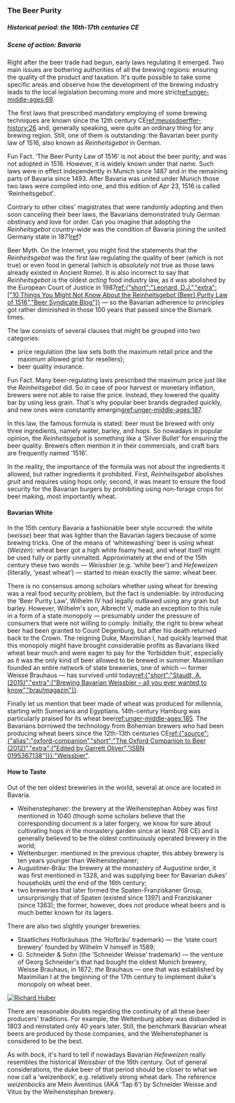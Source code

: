 ### The Beer Purity

##### Historical period: the 16th-17th centuries CE
##### Scene of action: Bavaria

Right after the beer trade had begun, early laws regulating it emerged. Two main issues are bothering authorities of all the brewing regions: ensuring the quality of the product and taxation. It's quite possible to take some specific areas and observe how the development of the brewing industry leads to the local legislation becoming more and more strict[ref:unger-middle-ages:69]().

The first laws that prescribed mandatory employing of some brewing techniques are known since the 12th century CE[ref:meussdoerffer-history:26]() and, generally speaking, were quite an ordinary thing for any brewing region. Still, one of them is outstanding: the Bavarian beer purity law of 1516, also known as *Reinheitsgebot* in German.

Fun Fact. ‘The Beer Purity Law of 1516’ is not about the beer purity, and was not adopted in 1516. However, it is widely known under that name. Such laws were in effect independently in Munich since 1487 and in the remaining parts of Bavaria since 1493. After Bavaria was united under Munich those two laws were compiled into one, and this edition of Apr 23, 1516 is called ‘Reinheitsgebot’.

Contrary to other cities' magistrates that were randomly adopting and then soon canceling their beer laws, the Bavarians demonstrated truly German obstinacy and love for order. Can you imagine that adopting the *Reinheitsgebot* country-wide was the condition of Bavaria joining the united Germany state in 1871[ref](https://en.wikipedia.org/wiki/Reinheitsgebot)?

Beer Myth. On the Internet, you might find the statements that the *Reinheitsgebot* was the first law regulating the quality of beer (which is not true) or even food in general (which is *absolutely* not true as those laws already existed in Ancient Rome). It is also incorrect to say that *Reinheitsgebot* is the oldest *acting* food industry law, as it was abolished by the European Court of Justice in 1987[ref:{"short":"Leonard, D.J.","extra":["10 Things You Might Not Know About the Reinheitsgebot (Beer) Purity Law of 1516","Beer Syndicate Blog"]}](https://beersyndicate.com/blog/tag/oldest-food-safety-law/) — so the Bavarian adherence to principles got rather diminished in those 100 years that passed since the Bismark times.

The law consists of several clauses that might be grouped into two categories:
  * price regulation (the law sets both the maximum retail price and the maximum allowed grist for resellers);
  * beer quality insurance.

Fun Fact. Many beer-regulating laws prescribed the maximum price just like the *Reinheitsgebot* did. So in case of poor harvest or monetary inflation, brewers were not able to raise the price. Instead, they lowered the quality bar by using less grain. That's why popular beer brands degraded quickly, and new ones were constantly emerging[ref:unger-middle-ages:187]().

In this law, the famous formula is stated: beer must be brewed with only three ingredients, namely water, barley, and hops. So nowadays in popular opinion, the *Reinheitsgebot* is something like a ‘Silver Bullet’ for ensuring the beer quality. Brewers often mention it in their commercials, and craft bars are frequently named ‘1516’.

In the reality, the importance of the formula was not about the ingredients it allowed, but rather ingredients it prohibited. First, *Reinheitsgebot* abolishes *gruit* and requires using hops only; second, it was meant to ensure the food security for the Bavarian burgers by prohibiting using non-forage crops for beer making, most importantly wheat.

#### Bavarian White

In the 15th century Bavaria a fashionable beer style occurred: the white (*weisse*) beer that was lighter than the Bavarian lagers because of some brewing tricks. One of the means of ‘whitewashing’ beer is using wheat (*Weizen*): wheat beer got a high white foamy head, and wheat itself might be used fully or partly unmalted. Approximately at the end of the 15th century these two words — *Weissbier* (e.g. ‘white beer’) and *Hefeweizen* (literally, ‘yeast wheat’) — started to mean exactly the same: wheat beer.

There is no consensus among scholars whether using wheat for brewing was a real food security problem, but the fact is undeniable: by introducing the ‘Beer Purity Law’, Wilhelm IV had legally outlawed using any grain but barley. However, Wilhelm's son, Albrecht V, made an exception to this rule in a form of a state monopoly — presumably under the pressure of consumers that were not willing to comply. Initially, the right to brew wheat beer had been granted to Count Degenburg, but after his death returned back to the Crown. The reigning Duke, Maximilian I, had quickly learned that this monopoly might have brought considerable profits as Bavarians liked wheat bear much and were eager to pay for the ‘forbidden fruit’, especially as it was the only kind of beer allowed to be brewed in summer. Maximilian founded an entire network of state breweries, one of which — former Weisse Brauhaus — has survived until today[ref:{"short":"Staudt, A. (2015)","extra":["Brewing Bavarian Weissbier – all you ever wanted to know","brau!magazin"]}](https://braumagazin.de/article/brewing-bavarian-weissbier-all-you-ever-wanted-to-know/).

Finally let us mention that beer made of wheat was produced for millennia, starting with Sumerians and Egyptians. 14th-century Hamburg was particularly praised for its wheat beer[ref:unger-middle-ages:185](). The Bavarians borrowed the technology from Bohemian brewers who had been producing wheat beers since the 12th-13th centuries CE[ref:{"source":{"alias":"oxford-companion","short":"The Oxford Companion to Beer (2012)","extra":["Edited by Garrett Oliver","ISBN 0195367138"]}}:"Weissbier"]().

#### How to Taste

Out of the ten oldest breweries in the world, several at once are located in Bavaria.
  * Weihenstephaner: the brewery at the Weihenstephan Abbey was first mentioned in 1040 (though some scholars believe that the corresponding document is a later forgery, we know for sure about cultivating hops in the monastery garden since at least 768 CE) and is generally believed to be the oldest continuously operated brewery in the world;
  * Weltenburger: mentioned in the previous chapter, this abbey brewery is ten years younger than Weihenstephaner;
  * Augustiner-Bräu: the brewery at the monastery of Augustine order, it was first mentioned in 1328, and was supplying beer for Bavarian dukes' households until the end of the 16th century;
  * two breweries that later formed the Spaten-Franziskaner Group, unsurprisingly that of Spaten (existed since 1397) and Franziskaner (since 1363); the former, however, does not produce wheat beers and is much better known for its lagers.

There are also two slightly younger breweries:
  * Staatliches Hofbräuhaus (the ‘Hofbräu’ trademark) — the ‘state court brewery’ founded by Wilhelm V himself in 1589;
  * G. Schneider & Sohn (the ‘Schneider Weisse’ trademark) — the venture of Georg Schneider's that had bought the oldest Munich brewery, Weisse Brauhaus, in 1872; *the* Brauhaus — one that was established by Maximilian I at the beginning of the 17th century to implement duke's monopoly on wheat beer.

[![Richard Huber](/img/weisses-brauhaus.jpg "The Weisses Brauhaus in Kelheim, Bavaria. Constructed in 1607")](https://commons.wikimedia.org/wiki/User:Richard_Huber)

There are reasonable doubts regarding the continuity of all these beer producers' traditions. For example, the Weltenburg abbey was disbanded in 1803 and reinstated only 40 years later. Still, the benchmark Bavarian wheat beers are produced by those companies, and the Weihenstephaner is considered to be the best.

As with *bock*, it's hard to tell if nowadays Bavarian *Hefeweizen* really resembles the historical *Weissbier* of the 16th century. Out of general considerations, the duke beer of that period should be closer to what we now call a ‘weizenbock’, e.g. relatively strong wheat dark. The reference *weizenbock*s are Mein Aventinus (AKA ‘Tap 6’) by Schneider Weisse and Vitus by the Weihenstephan brewery.
